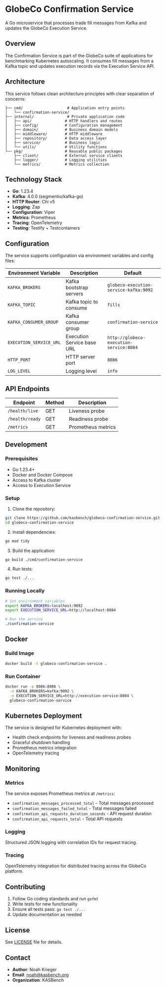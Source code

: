 # GlobeCo Confirmation Service

A Go microservice that processes trade fill messages from Kafka and updates the GlobeCo Execution Service.

## Overview

The Confirmation Service is part of the GlobeCo suite of applications for benchmarking Kubernetes autoscaling. It consumes fill messages from a Kafka topic and updates execution records via the Execution Service API.

## Architecture

This service follows clean architecture principles with clear separation of concerns:

```
├── cmd/                    # Application entry points
│   └── confirmation-service/
├── internal/               # Private application code
│   ├── api/               # HTTP handlers and routes
│   ├── config/            # Configuration management
│   ├── domain/            # Business domain models
│   ├── middleware/        # HTTP middleware
│   ├── repository/        # Data access layer
│   ├── service/           # Business logic
│   └── utils/             # Utility functions
└── pkg/                   # Reusable public packages
    ├── client/            # External service clients
    ├── logger/            # Logging utilities
    └── metrics/           # Metrics collection
```

## Technology Stack

- **Go**: 1.23.4
- **Kafka**: 4.0.0 (segmentio/kafka-go)
- **HTTP Router**: Chi v5
- **Logging**: Zap
- **Configuration**: Viper
- **Metrics**: Prometheus
- **Tracing**: OpenTelemetry
- **Testing**: Testify + Testcontainers

## Configuration

The service supports configuration via environment variables and config files:

| Environment Variable | Description | Default |
|---------------------|-------------|---------|
| `KAFKA_BROKERS` | Kafka bootstrap servers | `globeco-execution-service-kafka:9092` |
| `KAFKA_TOPIC` | Kafka topic to consume | `fills` |
| `KAFKA_CONSUMER_GROUP` | Kafka consumer group | `confirmation-service` |
| `EXECUTION_SERVICE_URL` | Execution Service base URL | `http://globeco-execution-service:8084` |
| `HTTP_PORT` | HTTP server port | `8086` |
| `LOG_LEVEL` | Logging level | `info` |

## API Endpoints

| Endpoint | Method | Description |
|----------|--------|-------------|
| `/health/live` | GET | Liveness probe |
| `/health/ready` | GET | Readiness probe |
| `/metrics` | GET | Prometheus metrics |

## Development

### Prerequisites

- Go 1.23.4+
- Docker and Docker Compose
- Access to Kafka cluster
- Access to Execution Service

### Setup

1. Clone the repository:
```bash
git clone https://github.com/kasbench/globeco-confirmation-service.git
cd globeco-confirmation-service
```

2. Install dependencies:
```bash
go mod tidy
```

3. Build the application:
```bash
go build ./cmd/confirmation-service
```

4. Run tests:
```bash
go test ./...
```

### Running Locally

```bash
# Set environment variables
export KAFKA_BROKERS=localhost:9092
export EXECUTION_SERVICE_URL=http://localhost:8084

# Run the service
./confirmation-service
```

## Docker

### Build Image

```bash
docker build -t globeco-confirmation-service .
```

### Run Container

```bash
docker run -p 8086:8086 \
  -e KAFKA_BROKERS=kafka:9092 \
  -e EXECUTION_SERVICE_URL=http://execution-service:8084 \
  globeco-confirmation-service
```

## Kubernetes Deployment

The service is designed for Kubernetes deployment with:

- Health check endpoints for liveness and readiness probes
- Graceful shutdown handling
- Prometheus metrics integration
- OpenTelemetry tracing

## Monitoring

### Metrics

The service exposes Prometheus metrics at `/metrics`:

- `confirmation_messages_processed_total` - Total messages processed
- `confirmation_messages_failed_total` - Total messages failed
- `confirmation_api_requests_duration_seconds` - API request duration
- `confirmation_api_requests_total` - Total API requests

### Logging

Structured JSON logging with correlation IDs for request tracing.

### Tracing

OpenTelemetry integration for distributed tracing across the GlobeCo platform.

## Contributing

1. Follow Go coding standards and run `gofmt`
2. Write tests for new functionality
3. Ensure all tests pass: `go test ./...`
4. Update documentation as needed

## License

See [LICENSE](LICENSE) file for details.

## Contact

- **Author**: Noah Krieger
- **Email**: noah@kasbench.org
- **Organization**: KASBench
